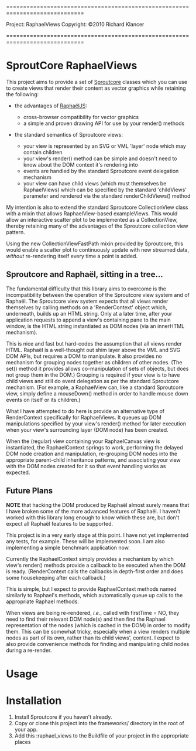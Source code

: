 =============================================================================

Project:   RaphaelViews
Copyright: ©2010 Richard Klancer

=============================================================================

# SproutCore RaphaelViews

This project aims to provide a set of [Sproutcore](http://sproutcore.com)
classes which you can use to create views that render their content as vector
graphics while retaining the following:

* the advantages of [RaphaëlJS](http://www.raphaeljs.com): 
  * cross-browser compatibility for vector graphics
  * a simple and proven drawing API for use by your render() methods

* the standard semantics of Sproutcore views: 
  * your view is represented by an SVG or VML 'layer' node which may contain 
    children
  * your view's render() method can be simple and doesn't need to know about
    the DOM context it's rendering into
  * events are handled by the standard Sproutcore event delegation mechanism 
  * your view can have child views (which must themselves be RaphaelViews) 
    which can be specified by the standard 'childViews' parameter and 
    rendered via the standard renderChildViews() method

My intention is also to extend the standard Sproutcore CollectionView class
with a mixin that allows RaphaelView-based exampleViews. This would allow an
interactive scatter plot to be implemented as a CollectionView, thereby
retaining many of the advantages of the Sproutcore collection view pattern.

Using the new CollectionViewFastPath mixin provided by Sproutcore, this
would enable a scatter plot to continuously update with new streamed data,
*without* re-rendering itself every time a point is added.


## Sproutcore and Raphaël, sitting in a tree...

The fundamental difficulty that this library aims to overcome is the
incompatibility between the operation of the Sproutcore view system and of
Raphaël. The Sproutcore view system expects that all views render themselves
by calling methods on a 'RenderContext' object which, underneath, builds up
an HTML string. Only at a later time, after your application requests to
append a view's containing pane to the main window, is the HTML string
instantiated as DOM nodes (via an innerHTML mechanism).

This is nice and fast but hard-codes the assumption that all views render
HTML. Raphaël is a well-thought out shim layer above the VML and SVG DOM
APIs, but requires a DOM to manipulate. It also provides no mechanism for
grouping nodes together as children of other nodes. (The set() method it
provides allows co-manipulation of sets of objects, but does not group them
in the DOM.) Grouping is required if your view is to have child views and
still do event delegation as per the standard Sproutcore mechanism. (For
example, a RaphaelView can, like a standard Sproutcore view, simply define a
mouseDown() method in order to handle mouse down events on itself or its
children.)

What I have attempted to do here is provide an alternative type of
RenderContext specifically for RaphaelViews. It queues up DOM manipulations
specified by your view's render() method for later execution when your view's
surrounding layer (DOM node) has been created.

When the (regular) view containing your RaphaelCanvas view is instantiated,
the RaphaelContext springs to work, performing the delayed DOM node creation
and manipulation, re-grouping DOM nodes into the appropriate parent-child
inheritance patterns, and associating your view with the DOM nodes created
for it so that event handling works as expected.


## Future Plans

**NOTE** that hacking the DOM produced by Raphaël almost surely means that I
have broken some of the more advanced features of Raphaël. I haven't worked
with this library long enough to know which these are, but don't expect all
Raphaël features to be supported.

This project is in a very early stage at this point. I have not yet
implemented any tests, for example. These will be implemented soon. I am also
implementing a simple benchmark application now.

Currently the RaphaelContext simply provides a mechanism by which view's
render() methods provide a callback to be executed when the DOM is ready.
(RenderContext calls the callbacks in depth-first order and does some
housekeeping after each callback.)

This is simple, but I expect to provide RaphaelContext methods named
similarly to Raphael's methods, which automatically queue up calls to the
appropriate Raphael methods.

When views are being re-rendered, *i.e.*, called with firstTime = NO, they
need to find their relevant DOM node(s) and then find the Raphael
representation of the nodes (which is cached in the DOM) in order to modify
them. This can be somewhat tricky, especially when a view renders multiple
nodes as part of its own, rather than its child views', content. I expect to
also provide convenience methods for finding and manipulating child nodes
during a re-render.


# Usage


# Installation

1. Install Sproutcore if you haven't already.
2. Copy or clone this project into the frameworks/ directory in the root of your app.
3. Add this :raphael_views to the Buildfile of your project in the appropriate places
